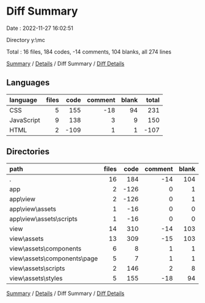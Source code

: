 # Diff Summary

Date : 2022-11-27 16:02:51

Directory y:\\mc

Total : 16 files,  184 codes, -14 comments, 104 blanks, all 274 lines

[Summary](results.md) / [Details](details.md) / Diff Summary / [Diff Details](diff-details.md)

## Languages
| language | files | code | comment | blank | total |
| :--- | ---: | ---: | ---: | ---: | ---: |
| CSS | 5 | 155 | -18 | 94 | 231 |
| JavaScript | 9 | 138 | 3 | 9 | 150 |
| HTML | 2 | -109 | 1 | 1 | -107 |

## Directories
| path | files | code | comment | blank | total |
| :--- | ---: | ---: | ---: | ---: | ---: |
| . | 16 | 184 | -14 | 104 | 274 |
| app | 2 | -126 | 0 | 1 | -125 |
| app\\view | 2 | -126 | 0 | 1 | -125 |
| app\\view\\assets | 1 | -16 | 0 | 0 | -16 |
| app\\view\\assets\\scripts | 1 | -16 | 0 | 0 | -16 |
| view | 14 | 310 | -14 | 103 | 399 |
| view\\assets | 13 | 309 | -15 | 103 | 397 |
| view\\assets\\components | 6 | 8 | 1 | 1 | 10 |
| view\\assets\\components\\page | 5 | 7 | 1 | 1 | 9 |
| view\\assets\\scripts | 2 | 146 | 2 | 8 | 156 |
| view\\assets\\styles | 5 | 155 | -18 | 94 | 231 |

[Summary](results.md) / [Details](details.md) / Diff Summary / [Diff Details](diff-details.md)